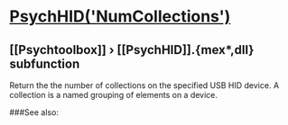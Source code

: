 # [PsychHID('NumCollections')](PsychHID-NumCollections) 
## [[Psychtoolbox]] &#8250; [[PsychHID]].{mex*,dll} subfunction


Return the the number of collections on the specified USB HID device.  A  
collection is a named grouping of elements on a device.  


###See also:

